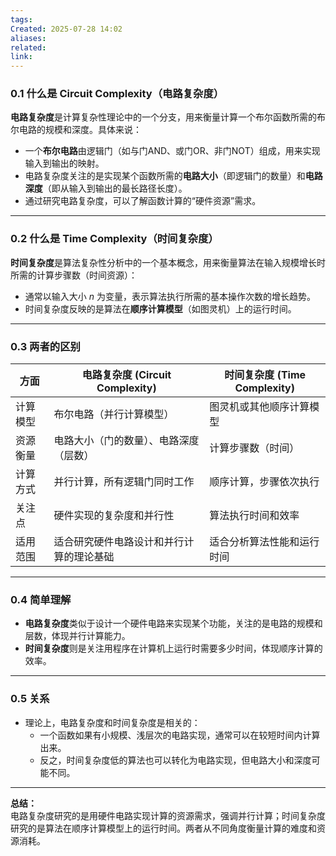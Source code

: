 ```yaml
---
tags: 
Created: 2025-07-28 14:02
aliases: 
related: 
link:
---
```

### 0.1 什么是 Circuit Complexity（电路复杂度）

**电路复杂度**是计算复杂性理论中的一个分支，用来衡量计算一个布尔函数所需的布尔电路的规模和深度。具体来说：

- 一个**布尔电路**由逻辑门（如与门AND、或门OR、非门NOT）组成，用来实现输入到输出的映射。
- 电路复杂度关注的是实现某个函数所需的**电路大小**（即逻辑门的数量）和**电路深度**（即从输入到输出的最长路径长度）。
- 通过研究电路复杂度，可以了解函数计算的“硬件资源”需求。

---

### 0.2 什么是 Time Complexity（时间复杂度）

**时间复杂度**是算法复杂性分析中的一个基本概念，用来衡量算法在输入规模增长时所需的计算步骤数（时间资源）：

- 通常以输入大小 $n$ 为变量，表示算法执行所需的基本操作次数的增长趋势。
- 时间复杂度反映的是算法在**顺序计算模型**（如图灵机）上的运行时间。

---

### 0.3 两者的区别

| 方面   | 电路复杂度 (Circuit Complexity) | 时间复杂度 (Time Complexity) |
| ---- | -------------------------- | ----------------------- |
| 计算模型 | 布尔电路（并行计算模型）               | 图灵机或其他顺序计算模型            |
| 资源衡量 | 电路大小（门的数量）、电路深度（层数）        | 计算步骤数（时间）               |
| 计算方式 | 并行计算，所有逻辑门同时工作             | 顺序计算，步骤依次执行             |
| 关注点  | 硬件实现的复杂度和并行性               | 算法执行时间和效率               |
| 适用范围 | 适合研究硬件电路设计和并行计算的理论基础       | 适合分析算法性能和运行时间           |

---

### 0.4 简单理解

- **电路复杂度**类似于设计一个硬件电路来实现某个功能，关注的是电路的规模和层数，体现并行计算能力。
- **时间复杂度**则是关注用程序在计算机上运行时需要多少时间，体现顺序计算的效率。

---

### 0.5 关系

- 理论上，电路复杂度和时间复杂度是相关的：  
  - 一个函数如果有小规模、浅层次的电路实现，通常可以在较短时间内计算出来。  
  - 反之，时间复杂度低的算法也可以转化为电路实现，但电路大小和深度可能不同。

---

**总结：**  
电路复杂度研究的是用硬件电路实现计算的资源需求，强调并行计算；时间复杂度研究的是算法在顺序计算模型上的运行时间。两者从不同角度衡量计算的难度和资源消耗。